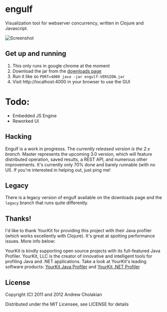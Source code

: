 # engulf

Visualization tool for webserver concurrency, written in Clojure and Javascript.

![Screenshot](https://img.skitch.com/20120221-eqssdyky47c8atq74tnen866xy.png)

## Get up and running

1. This only runs in google chrome at the moment
1. Download the jar from the [downloads page](https://github.com/andrewvc/engulf/downloads)
1. Run it like so `PORT=4000 java -jar engulf-VERSION.jar`
1. Visit http://localhost:4000 in your browser to use the GUI

# Todo:

* Embedded JS Engine
* Reworked UI

## Hacking

Engulf is a work in progresss. The *currently released version is the 2.x branch.*
Master represents the upcoming 3.0 version, which will feature distributed operation,
 saved results, a REST API, and numerous other improvements. It's currently only 70% done
and barely runnable (with no UI). If you're interested in helping out, just ping me!

## Legacy

There is a legacy version of engulf available on the downloads page and the `legacy` branch that runs quite differently.

## Thanks!
I'd like to thank YourKit for providing this project with their Java profiler (which works excellently with Clojure).
It's great at spotting performance issues. More info below:

YourKit is kindly supporting open source projects with its full-featured Java Profiler.
YourKit, LLC is the creator of innovative and intelligent tools for profiling
Java and .NET applications. Take a look at YourKit's leading software products:
[YourKit Java Profiler](http://www.yourkit.com/java/profiler/index.jsp) and
[YourKit .NET Profiler](http://www.yourkit.com/.net/profiler/index.jsp)

## License

Copyright (C) 2011 and 2012 Andrew Cholakian

Distributed under the MIT Licensee, see LICENSE for details
